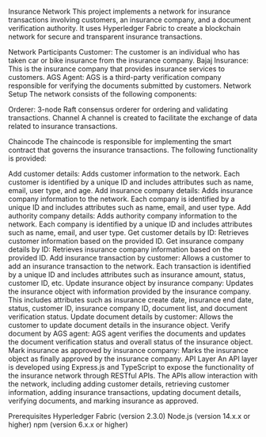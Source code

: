 Insurance Network
This project implements a network for insurance transactions involving customers, an insurance company, and a document verification authority. It uses Hyperledger Fabric to create a blockchain network for secure and transparent insurance transactions.

Network Participants
Customer: The customer is an individual who has taken car or bike insurance from the insurance company.
Bajaj Insurance: This is the insurance company that provides insurance services to customers.
AGS Agent: AGS is a third-party verification company responsible for verifying the documents submitted by customers.
Network Setup
The network consists of the following components:

Orderer: 3-node Raft consensus orderer for ordering and validating transactions.
Channel
A channel is created to facilitate the exchange of data related to insurance transactions.

Chaincode
The chaincode is responsible for implementing the smart contract that governs the insurance transactions. The following functionality is provided:

Add customer details: Adds customer information to the network. Each customer is identified by a unique ID and includes attributes such as name, email, user type, and age.
Add insurance company details: Adds insurance company information to the network. Each company is identified by a unique ID and includes attributes such as name, email, and user type.
Add authority company details: Adds authority company information to the network. Each company is identified by a unique ID and includes attributes such as name, email, and user type.
Get customer details by ID: Retrieves customer information based on the provided ID.
Get insurance company details by ID: Retrieves insurance company information based on the provided ID.
Add insurance transaction by customer: Allows a customer to add an insurance transaction to the network. Each transaction is identified by a unique ID and includes attributes such as insurance amount, status, customer ID, etc.
Update insurance object by insurance company: Updates the insurance object with information provided by the insurance company. This includes attributes such as insurance create date, insurance end date, status, customer ID, insurance company ID, document list, and document verification status.
Update document details by customer: Allows the customer to update document details in the insurance object.
Verify document by AGS agent: AGS agent verifies the documents and updates the document verification status and overall status of the insurance object.
Mark insurance as approved by insurance company: Marks the insurance object as finally approved by the insurance company.
API Layer
An API layer is developed using Express.js and TypeScript to expose the functionality of the insurance network through RESTful APIs. The APIs allow interaction with the network, including adding customer details, retrieving customer information, adding insurance transactions, updating document details, verifying documents, and marking insurance as approved.

Prerequisites
Hyperledger Fabric (version 2.3.0)
Node.js (version 14.x.x or higher)
npm (version 6.x.x or higher)




